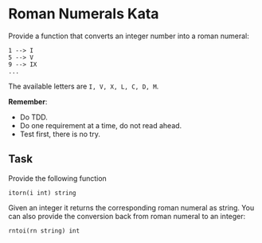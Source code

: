 # Roman Numerals Kata

Provide a function that converts an integer number into a roman numeral:

    1 --> I
    5 --> V
    9 --> IX
    ...

The available letters are `I, V, X, L, C, D, M`.

__Remember__:

- Do TDD.
- Do one requirement at a time, do not read ahead.
- Test first, there is no try.

## Task

Provide the following function

    itorn(i int) string

Given an integer it returns the corresponding roman numeral as string.
You can also provide the conversion back from roman numeral to an integer:

    rntoi(rn string) int

